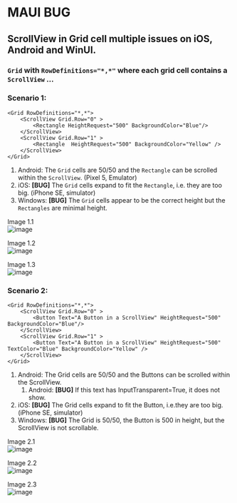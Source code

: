 # MAUI BUG
## ScrollView in Grid cell multiple issues on iOS, Android and WinUI.


### `Grid` with `RowDefinitions="*,*"` where each grid cell contains a `ScrollView` ...
### Scenario 1:  
```xaml
<Grid RowDefinitions="*,*">
    <ScrollView Grid.Row="0" >
        <Rectangle HeightRequest="500" BackgroundColor="Blue"/>
    </ScrollView>
    <ScrollView Grid.Row="1" >
        <Rectangle  HeightRequest="500" BackgroundColor="Yellow" />
    </ScrollView>
</Grid>
```
1. Android: The `Grid` cells are 50/50 and the `Rectangle` can be scrolled within the `ScrollView`. (Pixel 5, Emulator)  
1. iOS: **[BUG]** The `Grid` cells expand to fit the `Rectangle`, i.e. they are too big. (iPhone SE, simulator)  
1. Windows: **[BUG]** The `Grid` cells appear to be the correct height but the `Rectangles` are minimal height.   

Image 1.1  
![image](https://github.com/dotnet/maui/assets/16598898/d722db90-58e7-40d1-9362-d6f37bc9d143)

Image 1.2  
![image](https://github.com/dotnet/maui/assets/16598898/b8723edf-2f79-4619-9de5-44288f3d76f4)

Image 1.3  
![image](https://github.com/dotnet/maui/assets/16598898/81a030e0-4540-4bd8-8b26-58590e4a0eba)

### Scenario 2:
```xaml
<Grid RowDefinitions="*,*">
    <ScrollView Grid.Row="0" >
        <Button Text="A Button in a ScrollView" HeightRequest="500" BackgroundColor="Blue"/>
    </ScrollView>
    <ScrollView Grid.Row="1" >
        <Button Text="A Button in a ScrollView" HeightRequest="500" TextColor="Blue" BackgroundColor="Yellow" />
    </ScrollView>
</Grid>
```
1. Android: The Grid cells are 50/50 and the Buttons can be scrolled within the ScrollView.   
    1. Android: **[BUG]** If this text has InputTransparent=True, it does not show.  
1. iOS: **[BUG]** The Grid cells expand to fit the Button, i.e.they are too big. (iPhone SE, simulator)  
1. Windows: **[BUG]** The Grid is 50/50, the Button is 500 in height, but the ScrollView is not scrollable.  

Image 2.1  
![image](https://github.com/dotnet/maui/assets/16598898/14f136e9-f4b2-4210-88cd-db9e597c9d53)

Image 2.2  
![image](https://github.com/dotnet/maui/assets/16598898/0e09df63-0afb-41e3-a6be-1926ca37db18)

Image 2.3  
![image](https://github.com/dotnet/maui/assets/16598898/4cbc4208-ad74-4284-bdc8-2ed4db44341c)

